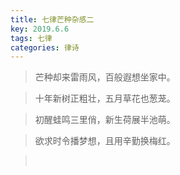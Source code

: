 ```yaml
---
title: 七律芒种杂感二
key: 2019.6.6
tags: 七律
categories: 律诗
---
```


<blockquote class="blockquote-center">芒种却来雷雨风，百般遐想坐家中。
</blockquote>
<blockquote class="blockquote-center">十年新树正粗壮，五月草花也葱茏。
</blockquote>
<blockquote class="blockquote-center">初醒蛙鸣三里俏，新生荷展半池萌。
</blockquote>
<blockquote class="blockquote-center">欲求时令播梦想，且用辛勤换梅红。
</blockquote>
<blockquote class="blockquote-center"></br>
</blockquote>
